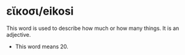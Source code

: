 # εἴκοσι/eikosi
This word is used to describe how much or how many things. It is an adjective.
* This word means 20.
